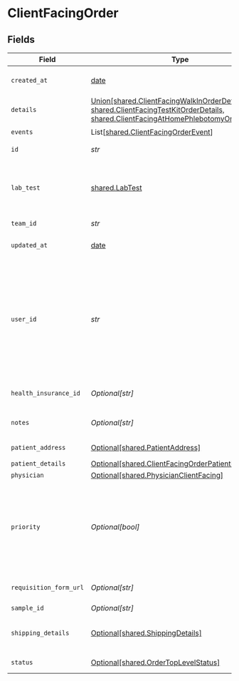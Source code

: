 # ClientFacingOrder


## Fields

| Field                                                                                                                                                                                                                                                                                                                                                                                                | Type                                                                                                                                                                                                                                                                                                                                                                                                 | Required                                                                                                                                                                                                                                                                                                                                                                                             | Description                                                                                                                                                                                                                                                                                                                                                                                          | Example                                                                                                                                                                                                                                                                                                                                                                                              |
| ---------------------------------------------------------------------------------------------------------------------------------------------------------------------------------------------------------------------------------------------------------------------------------------------------------------------------------------------------------------------------------------------------- | ---------------------------------------------------------------------------------------------------------------------------------------------------------------------------------------------------------------------------------------------------------------------------------------------------------------------------------------------------------------------------------------------------- | ---------------------------------------------------------------------------------------------------------------------------------------------------------------------------------------------------------------------------------------------------------------------------------------------------------------------------------------------------------------------------------------------------- | ---------------------------------------------------------------------------------------------------------------------------------------------------------------------------------------------------------------------------------------------------------------------------------------------------------------------------------------------------------------------------------------------------- | ---------------------------------------------------------------------------------------------------------------------------------------------------------------------------------------------------------------------------------------------------------------------------------------------------------------------------------------------------------------------------------------------------- |
| `created_at`                                                                                                                                                                                                                                                                                                                                                                                         | [date](https://docs.python.org/3/library/datetime.html#date-objects)                                                                                                                                                                                                                                                                                                                                 | :heavy_check_mark:                                                                                                                                                                                                                                                                                                                                                                                   | When your order was created                                                                                                                                                                                                                                                                                                                                                                          |                                                                                                                                                                                                                                                                                                                                                                                                      |
| `details`                                                                                                                                                                                                                                                                                                                                                                                            | [Union[shared.ClientFacingWalkInOrderDetails, shared.ClientFacingTestKitOrderDetails, shared.ClientFacingAtHomePhlebotomyOrderDetails]](../../models/shared/details.md)                                                                                                                                                                                                                              | :heavy_check_mark:                                                                                                                                                                                                                                                                                                                                                                                   | N/A                                                                                                                                                                                                                                                                                                                                                                                                  |                                                                                                                                                                                                                                                                                                                                                                                                      |
| `events`                                                                                                                                                                                                                                                                                                                                                                                             | List[[shared.ClientFacingOrderEvent](../../models/shared/clientfacingorderevent.md)]                                                                                                                                                                                                                                                                                                                 | :heavy_check_mark:                                                                                                                                                                                                                                                                                                                                                                                   | N/A                                                                                                                                                                                                                                                                                                                                                                                                  |                                                                                                                                                                                                                                                                                                                                                                                                      |
| `id`                                                                                                                                                                                                                                                                                                                                                                                                 | *str*                                                                                                                                                                                                                                                                                                                                                                                                | :heavy_check_mark:                                                                                                                                                                                                                                                                                                                                                                                   | The Vital Order ID                                                                                                                                                                                                                                                                                                                                                                                   |                                                                                                                                                                                                                                                                                                                                                                                                      |
| `lab_test`                                                                                                                                                                                                                                                                                                                                                                                           | [shared.LabTest](../../models/shared/labtest.md)                                                                                                                                                                                                                                                                                                                                                     | :heavy_check_mark:                                                                                                                                                                                                                                                                                                                                                                                   | The Vital Test associated with the order                                                                                                                                                                                                                                                                                                                                                             | {"lab_test":{"name":"Lipids Panel","description":"Cholesterol test","sample_type":"dried blood spot","method":"testkit","price":10.0,"is_active":true,"fasting":false,"is_delegated":false,"lab":{"slug":"USSL","name":"US Specialty Lab","first_line_address":"123 Main St","city":"New York","zipcode":"10001"},"markers":[{"name":"Thyroid Stimulating Hormone","slug":"tsh","description":""}]}} |
| `team_id`                                                                                                                                                                                                                                                                                                                                                                                            | *str*                                                                                                                                                                                                                                                                                                                                                                                                | :heavy_check_mark:                                                                                                                                                                                                                                                                                                                                                                                   | Your team id.                                                                                                                                                                                                                                                                                                                                                                                        |                                                                                                                                                                                                                                                                                                                                                                                                      |
| `updated_at`                                                                                                                                                                                                                                                                                                                                                                                         | [date](https://docs.python.org/3/library/datetime.html#date-objects)                                                                                                                                                                                                                                                                                                                                 | :heavy_check_mark:                                                                                                                                                                                                                                                                                                                                                                                   | When your order was last updated.                                                                                                                                                                                                                                                                                                                                                                    |                                                                                                                                                                                                                                                                                                                                                                                                      |
| `user_id`                                                                                                                                                                                                                                                                                                                                                                                            | *str*                                                                                                                                                                                                                                                                                                                                                                                                | :heavy_check_mark:                                                                                                                                                                                                                                                                                                                                                                                   | User id returned by vital create user request. This id should be stored in your database against the user and used for all interactions with the vital api.                                                                                                                                                                                                                                          |                                                                                                                                                                                                                                                                                                                                                                                                      |
| `health_insurance_id`                                                                                                                                                                                                                                                                                                                                                                                | *Optional[str]*                                                                                                                                                                                                                                                                                                                                                                                      | :heavy_minus_sign:                                                                                                                                                                                                                                                                                                                                                                                   | Vital ID of the health insurance.                                                                                                                                                                                                                                                                                                                                                                    |                                                                                                                                                                                                                                                                                                                                                                                                      |
| `notes`                                                                                                                                                                                                                                                                                                                                                                                              | *Optional[str]*                                                                                                                                                                                                                                                                                                                                                                                      | :heavy_minus_sign:                                                                                                                                                                                                                                                                                                                                                                                   | Notes associated with the order                                                                                                                                                                                                                                                                                                                                                                      |                                                                                                                                                                                                                                                                                                                                                                                                      |
| `patient_address`                                                                                                                                                                                                                                                                                                                                                                                    | [Optional[shared.PatientAddress]](../../models/shared/patientaddress.md)                                                                                                                                                                                                                                                                                                                             | :heavy_minus_sign:                                                                                                                                                                                                                                                                                                                                                                                   | Patient Address                                                                                                                                                                                                                                                                                                                                                                                      |                                                                                                                                                                                                                                                                                                                                                                                                      |
| `patient_details`                                                                                                                                                                                                                                                                                                                                                                                    | [Optional[shared.ClientFacingOrderPatientDetails]](../../models/shared/clientfacingorderpatientdetails.md)                                                                                                                                                                                                                                                                                           | :heavy_minus_sign:                                                                                                                                                                                                                                                                                                                                                                                   | Patient Details                                                                                                                                                                                                                                                                                                                                                                                      |                                                                                                                                                                                                                                                                                                                                                                                                      |
| `physician`                                                                                                                                                                                                                                                                                                                                                                                          | [Optional[shared.PhysicianClientFacing]](../../models/shared/physicianclientfacing.md)                                                                                                                                                                                                                                                                                                               | :heavy_minus_sign:                                                                                                                                                                                                                                                                                                                                                                                   | N/A                                                                                                                                                                                                                                                                                                                                                                                                  |                                                                                                                                                                                                                                                                                                                                                                                                      |
| `priority`                                                                                                                                                                                                                                                                                                                                                                                           | *Optional[bool]*                                                                                                                                                                                                                                                                                                                                                                                     | :heavy_minus_sign:                                                                                                                                                                                                                                                                                                                                                                                   | Defines whether order is priority or not. Only available for Labcorp. For Labcorp, this corresponds to a STAT order.                                                                                                                                                                                                                                                                                 |                                                                                                                                                                                                                                                                                                                                                                                                      |
| `requisition_form_url`                                                                                                                                                                                                                                                                                                                                                                               | *Optional[str]*                                                                                                                                                                                                                                                                                                                                                                                      | :heavy_minus_sign:                                                                                                                                                                                                                                                                                                                                                                                   | DEPRECATED. Requistion form url.                                                                                                                                                                                                                                                                                                                                                                     |                                                                                                                                                                                                                                                                                                                                                                                                      |
| `sample_id`                                                                                                                                                                                                                                                                                                                                                                                          | *Optional[str]*                                                                                                                                                                                                                                                                                                                                                                                      | :heavy_minus_sign:                                                                                                                                                                                                                                                                                                                                                                                   | Sample ID                                                                                                                                                                                                                                                                                                                                                                                            |                                                                                                                                                                                                                                                                                                                                                                                                      |
| `shipping_details`                                                                                                                                                                                                                                                                                                                                                                                   | [Optional[shared.ShippingDetails]](../../models/shared/shippingdetails.md)                                                                                                                                                                                                                                                                                                                           | :heavy_minus_sign:                                                                                                                                                                                                                                                                                                                                                                                   | Shipping Details. For unregistered testkit orders.                                                                                                                                                                                                                                                                                                                                                   |                                                                                                                                                                                                                                                                                                                                                                                                      |
| `status`                                                                                                                                                                                                                                                                                                                                                                                             | [Optional[shared.OrderTopLevelStatus]](../../models/shared/ordertoplevelstatus.md)                                                                                                                                                                                                                                                                                                                   | :heavy_minus_sign:                                                                                                                                                                                                                                                                                                                                                                                   | An enumeration.                                                                                                                                                                                                                                                                                                                                                                                      |                                                                                                                                                                                                                                                                                                                                                                                                      |